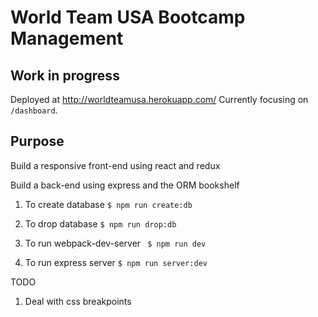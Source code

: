 # World Team USA Bootcamp Management
## Work in progress
Deployed at http://worldteamusa.herokuapp.com/
Currently focusing on ``` /dashboard ```.

## Purpose
Build a responsive front-end using react and redux

Build a back-end using express and the ORM bookshelf


1. To create database ```$ npm run create:db```

1. To drop database ```$ npm run drop:db```

1. To run webpack-dev-server ``` $ npm run dev```

1. To run express server ```$ npm run server:dev```


TODO
1. Deal with css breakpoints

